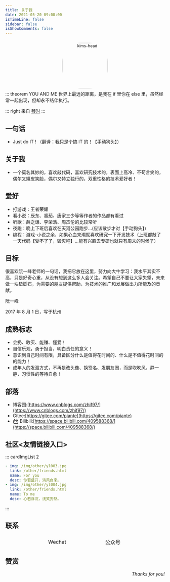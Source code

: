 ```yaml
---
title: 关于我
date: 2021-05-20 09:00:00
isTimeLine: false
sidebar: false
isShowComments: false
---
```


<!-- <p align="center"><img style="border-radius:41%;pointer-events:none;transform: scale(0.9);" :src="$withBase('http://www.file.kim-shift.cn/assets/image/tx.jpg')" alt="kims-head" width=160></p> -->
<p align="center"><img style="border-radius:41%;pointer-events:none;transform: scale(0.9);" src="http://www.file.kim-shift.cn/assets/image/tx.jpg" alt="kims-head" width=160></p>
<p align="center" style="margin-top: -15px;">
  <a href="https://www.kim-shift.cn" class="zi zi_textbook" target="_blank"></a> 
  <a href="mailto:710429093@qq.com" class="zi zi_envelope"></a> 
  <a href="https://github.com/Zhif97" class="zi zi_tmGithub" target="_blank"></a>
  <a href="https://gitee.com/piante" class="zi zi_tmGitee" target="_blank"></a>
  <a href="tencent://AddContact/?fromId=45&fromSubId=1&subcmd=all&uin=710429093&website=www.oicqzone.com" class="zi zi_tmQq"></a>
</p>

<!-- 时间组件 -->
<Time style="margin-bottom: -12px"/>

::: theorem YOU AND ME
世界上最远的距离，是我在 if 里你在 else 里，虽然经常一起出现，但却永不结伴执行。

::: right
来自 [琴时](#)
:::

## 一句话

- Just do IT ! （翻译：我只是个搞 IT 的！【手动狗头】）

## 关于我

- 一个莫名其妙的，喜欢敲代码，喜欢研究技术的，表面上高冷、不苟言笑的，偶尔又嬉皮笑脸，偶尔又特立独行的，双重性格的技术爱好者！

## 爱好

- 打游戏：王者荣耀
- 看小说：辰东、番茄、唐家三少等等作者的作品都有看过
- 听歌：薛之谦、李荣浩、周杰伦的比较常听
- 夜跑：晚上下班后喜欢在天河公园跑步...(应该散步才对【手动狗头】)
- 编程：游戏-小说之余，如果心血来潮就喜欢研究一下开发技术（上班都敲了一天代码【受不了了，毁灭吧】...能有兴趣去专研也就只有周末的时候了）

## 目标

很喜欢阮一峰老师的一句话，我把它放在这里，努力向大牛学习：我水平其实不高，只是好奇心重，从没有想到这么多人会关注。希望自己不要让大家失望，未来做一块垫脚石，为需要的朋友提供帮助，为技术的推广和发展做出力所能及的贡献。

阮一峰

2017 年 8 月 1 日，写于杭州

## 成熟标志

- 会扔、敢买、能赚、懂爱！
- 自信乐观，勇于担当，明白责任的意义！
- 意识到自己时间有限，具备区分什么是值得花时间的、什么是不值得花时间的的能力！
- 成年人的发泄方式，不再是改头像、换签名、发朋友圈，而是吹吹风，静一静，习惯性的等待自愈！

## 部落

- <i class="zi zi_tmBlogger"></i> 博客园:[https://www.cnblogs.com/zhif97/](https://www.cnblogs.com/zhif97/)
- <i class="zi zi_tmGitee"></i> Gitee:[https://gitee.com/piante](https://gitee.com/piante)
- <svg t="1638543955475" class="icon_bilibili" viewBox="0 0 1024 1024" version="1.1" xmlns="http://www.w3.org/2000/svg" p-id="2175" width="18" height="18"><path d="M306.005333 117.632L444.330667 256h135.296l138.368-138.325333a42.666667 42.666667 0 0 1 60.373333 60.373333L700.330667 256H789.333333A149.333333 149.333333 0 0 1 938.666667 405.333333v341.333334a149.333333 149.333333 0 0 1-149.333334 149.333333h-554.666666A149.333333 149.333333 0 0 1 85.333333 746.666667v-341.333334A149.333333 149.333333 0 0 1 234.666667 256h88.96L245.632 177.962667a42.666667 42.666667 0 0 1 60.373333-60.373334zM789.333333 341.333333h-554.666666a64 64 0 0 0-63.701334 57.856L170.666667 405.333333v341.333334a64 64 0 0 0 57.856 63.701333L234.666667 810.666667h554.666666a64 64 0 0 0 63.701334-57.856L853.333333 746.666667v-341.333334A64 64 0 0 0 789.333333 341.333333zM341.333333 469.333333a42.666667 42.666667 0 0 1 42.666667 42.666667v85.333333a42.666667 42.666667 0 0 1-85.333333 0v-85.333333a42.666667 42.666667 0 0 1 42.666666-42.666667z m341.333334 0a42.666667 42.666667 0 0 1 42.666666 42.666667v85.333333a42.666667 42.666667 0 0 1-85.333333 0v-85.333333a42.666667 42.666667 0 0 1 42.666667-42.666667z" p-id="2176"></path></svg> Bilibili:[https://space.bilibili.com/409588368/](https://space.bilibili.com/409588368/)

## 社区<友情链接入口>

::: cardImgList 2

```yaml
- img: /img/other/yl003.jpg
  link: /other/friends.html
  name: For you
  desc: 你若盛开，清风自来。
- img: /img/other/yl004.jpg
  link: /other/friends.html
  name: To me
  desc: 心若浮沉，浅笑安然。
```

:::

## 联系

<p align="center">
<table style="display: contents;">
    <tr>
        <td><img :src="$withBase('http://www.file.kim-shift.cn/assets/image/wechat_l.jpg')" width=160>
        </td>
        <td><img :src="$withBase('http://www.file.kim-shift.cn/assets/image/gzh.jpg')" width=160>
        </td>
    </tr>
    <tr>
    	<td align="center">Wechat</td>
      <td align="center">公众号</td>
    </tr>
</table>
</p>

## 赞赏

<Reward/>

<p align="right">
    <em>Thanks for you!</em>
</p>
<link rel="stylesheet" href="https://ico.z01.com/zico.min.css">

<style lang="stylus" scoped> 
  .icon_bilibili{
    vertical-align: middle;
  }
</style>
